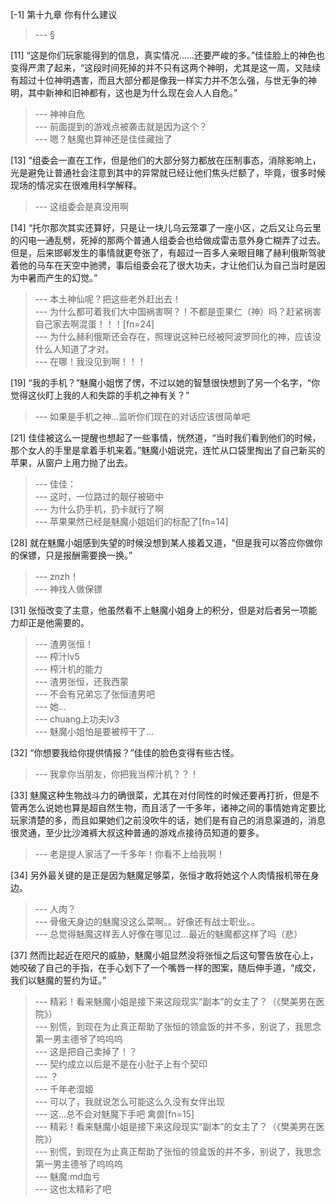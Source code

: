 
[-1] 第十九章 你有什么建议
>--- §<br>

[11] “这是你们玩家能得到的信息，真实情况……还要严峻的多。”佳佳脸上的神色也变得严肃了起来，“这段时间死掉的并不只有这两个神明，尤其是这一周，又陆续有超过十位神明遇害，而且大部分都是像我一样实力并不怎么强，与世无争的神明，其中新神和旧神都有，这也是为什么现在会人人自危。”
>--- 神神自危<br>
>--- 前面提到的游戏点被袭击就是因为这个？<br>
>--- 嗯？魅魔也算神还是佳佳藏拙了<br>

[13] “组委会一直在工作，但是他们的大部分努力都放在压制事态，消除影响上，光是避免让普通社会注意到其中的异常就已经让他们焦头烂额了，毕竟，很多时候现场的情况实在很难用科学解释。
>--- 这组委会是真没用啊<br>

[14] “托尔那次其实还算好，只是让一块儿乌云笼罩了一座小区，之后又让乌云里的闪电一通乱劈，死掉的那两个普通人组委会也给做成雷击意外身亡糊弄了过去。但是，后来邯郸发生的事情就更夸张了，有超过一百多人亲眼目睹了赫利俄斯驾驶着他的马车在天空中驰骋，事后组委会花了很大功夫，才让他们认为自己当时是因为中暑而产生的幻觉。”
>--- 本土神仙呢？把这些老外赶出去！<br>
>--- 为什么都可着我们大中国祸害啊？！不都是歪果仁（神）吗？赶紧祸害自己家去啊混蛋！！！[fn=24]<br>
>--- 为什么赫利俄斯还会存在，照理说这种已经被阿波罗同化的神，应该没什么人知道了才对。<br>
>--- 在哪！我没见到啊！！！<br>

[19] “我的手机？”魅魔小姐愣了愣，不过以她的智慧很快想到了另一个名字，“你觉得这伙盯上我的人和失踪的手机之神有关？”
>--- 如果是手机之神…监听你们现在的对话应该很简单吧<br>

[21] 佳佳被这么一提醒也想起了一些事情，恍然道，“当时我们看到他们的时候，那个女人的手里是拿着手机来着。”魅魔小姐说完，连忙从口袋里掏出了自己新买的苹果，从窗户上用力抛了出去。
>--- 佳佳：<br>
>--- 这时，一位路过的靓仔被砸中<br>
>--- 为什么扔手机，扔卡就行了啊<br>
>--- 苹果果然已经是魅魔小姐姐们的标配了[fn=14]<br>

[28] 就在魅魔小姐感到失望的时候没想到某人接着又道，“但是我可以答应你做你的保镖，只是报酬需要换一换。”
>--- znzh！<br>
>--- 神找人做保镖<br>

[31] 张恒改变了主意，他虽然看不上魅魔小姐身上的积分，但是对后者另一项能力却正是他需要的。
>--- 渣男张恒！<br>
>--- 榨汁lv5<br>
>--- 榨汁机的能力<br>
>--- 渣男张恒，还我西蒙<br>
>--- 不会有兄弟忘了张恒渣男吧<br>
>--- 她...<br>
>--- chuang上功夫lv3<br>
>--- 魅魔小姐怕是要被榨干了…<br>

[32] “你想要我给你提供情报？”佳佳的脸色变得有些古怪。
>--- 我拿你当朋友，你把我当榨汁机？？！<br>

[33] 魅魔这种生物战斗力的确很菜，尤其在对付同性的时候还要再打折，但是不管再怎么说她也算是超自然生物，而且活了一千多年，诸神之间的事情她肯定要比玩家清楚的多，而且如果她们之前没吹牛的话，她们是有自己的消息渠道的，消息很灵通，至少比沙滩裤大叔这种普通的游戏点接待员知道的要多。
>--- 老是提人家活了一千多年！你看不上给我啊！<br>

[34] 另外最关键的是正是因为魅魔足够菜，张恒才敢将她这个人肉情报机带在身边。
>--- 人肉？<br>
>--- 骨傲天身边的魅魔没这么菜啊。。好像还有战士职业。。<br>
>--- 总觉得魅魔这样丢人好像在哪见过…最近的魅魔都这样了吗（悲）<br>

[37] 然而比起近在咫尺的威胁，魅魔小姐显然没将张恒之后这句警告放在心上，她咬破了自己的手指，在手心划下了一个嘴唇一样的图案，随后伸手道，“成交，我们以魅魔的誓约为证。”
>--- 精彩！看来魅魔小姐是接下来这段现实“副本”的女主了？（《樊美男在医院》）<br>
>--- 别慌，到现在为止真正帮助了张恒的领盒饭的并不多，别说了，我思念第一男主德爷了呜呜呜<br>
>--- 这是把自己卖掉了！？<br>
>--- 契约成立以后是不是在小肚子上有个契印<br>
>--- ？<br>
>--- 千年老湿姬<br>
>--- 可以了，我就说怎么可能这么久没有女伴出现<br>
>--- 这…总不会对魅魔下手吧 禽兽[fn=15]<br>
>--- 精彩！看来魅魔小姐是接下来这段现实“副本”的女主了？（《樊美男在医院》）<br>
>--- 别慌，到现在为止真正帮助了张恒的领盒饭的并不多，别说了，我思念第一男主德爷了呜呜呜<br>
>--- 魅魔:md血亏<br>
>--- 这也太精彩了吧<br>
